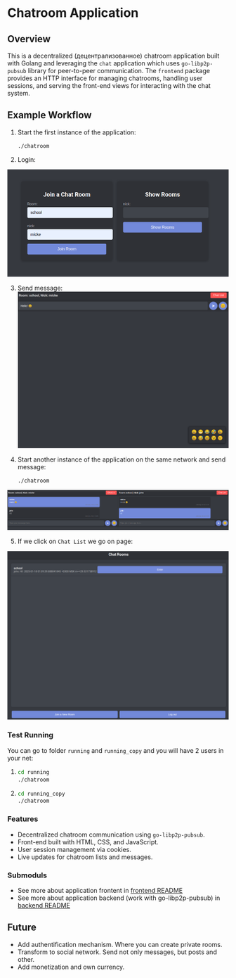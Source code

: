 # Chatroom Application
## Overview
This is a decentralized (децентрализованное) chatroom application built with Golang and leveraging the `chat` application which uses `go-libp2p-pubsub` library for peer-to-peer communication. The `frontend` package provides an HTTP interface for managing chatrooms, handling user sessions, and serving the front-end views for interacting with the chat system.

## Example Workflow
1. Start the first instance of the application:
   ```bash
   ./chatroom
   ```
2. Login:

![alt text](./images/login.png)


3. Send message:
![alt text](./images/room.png)

4. Start another instance of the application on the same network and send message:
   ```bash
   ./chatroom
   ```
![alt text](./images/room_view.png)

5. If we click on `Chat List` we go on page: 

![alt text](./images/room_list.png)

### Test Running

You can go to folder `running` and `running_copy` and you will have 2 users in your net:

1. 
   ```bash
   cd running
   ./chatroom
   ```

2. 
   ```bash
   cd running_copy
   ./chatroom
   ```

### Features
- Decentralized chatroom communication using `go-libp2p-pubsub`.
- Front-end built with HTML, CSS, and JavaScript.
- User session management via cookies.
- Live updates for chatroom lists and messages.

### Submoduls
- See more about application frontent in [frontend README](./frontend/README.md)
- See more about application backend (work with go-libp2p-pubsub) in [backend README](./chat/README.md)

## Future
- Add authentification mechanism. Where you can create private rooms.
- Transform to social network. Send not only messages, but posts and other.
- Add monetization and own currency.